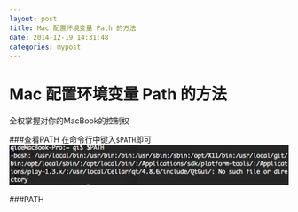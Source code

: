 ```yaml
---
layout: post  
title: Mac 配置环境变量 Path 的方法
date: 2014-12-19 14:31:48
categories: mypost
---
```


Mac 配置环境变量 Path 的方法
==
全权掌握对你的MacBook的控制权

###查看PATH
在命令行中键入`$PATH`即可
![alt text](/images/1-1.png "1-1.png")

###PATH